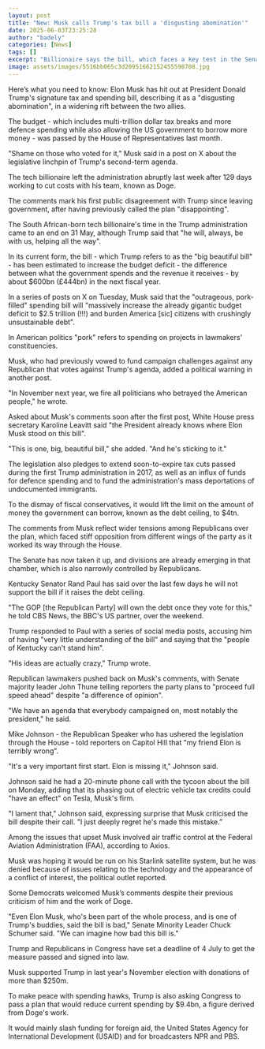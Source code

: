 ```yaml
---
layout: post
title: "New: Musk calls Trump's tax bill a 'disgusting abomination'"
date: 2025-06-03T23:25:28
author: "badely"
categories: [News]
tags: []
excerpt: "Billionaire says the bill, which faces a key test in the Senate, undercuts efforts to slash federal spending."
image: assets/images/5516bb065c3d20951662152455598708.jpg
---
```


Here’s what you need to know: Elon Musk has hit out at President Donald Trump's signature tax and spending bill, describing it as a "disgusting abomination", in a widening rift between the two allies.

The budget - which includes multi-trillion dollar tax breaks and more defence spending while also allowing the US government to borrow more money - was passed by the House of Representatives last month.

"Shame on those who voted for it," Musk said in a post on X about the legislative linchpin of Trump's second-term agenda.

The tech billionaire left the administration abruptly last week after 129 days working to cut costs with his team, known as Doge.

The comments mark his first public disagreement with Trump since leaving government, after having previously called the plan "disappointing". 

The South African-born tech billionaire's time in the Trump administration came to an end on 31 May, although Trump said that "he will, always, be with us, helping all the way".  

In its current form, the bill - which Trump refers to as the "big beautiful bill" - has been estimated to increase the budget deficit - the difference between what the government spends and the revenue it receives - by about $600bn (£444bn) in the next fiscal year.

In a series of posts on X on Tuesday, Musk said that the "outrageous, pork-filled" spending bill will "massively increase the already gigantic budget deficit to $2.5 trillion (!!!) and burden America [sic] citizens with crushingly unsustainable debt".

In American politics "pork" refers to spending on projects in lawmakers' constituencies.

Musk, who had previously vowed to fund campaign challenges against any Republican that votes against Trump's agenda, added a political warning in another post. 

"In November next year, we fire all politicians who betrayed the American people," he wrote.

Asked about Musk's comments soon after the first post, White House press secretary Karoline Leavitt said "the President already knows where Elon Musk stood on this bill". 

"This is one, big, beautiful bill," she added. "And he's sticking to it." 

The legislation also pledges to extend soon-to-expire tax cuts passed during the first Trump administration in 2017, as well as an influx of funds for defence spending and to fund the administration's mass deportations of undocumented immigrants. 

To the dismay of fiscal conservatives, it would lift the limit on the amount of money the government can borrow, known as the debt ceiling, to $4tn. 

The comments from Musk reflect wider tensions among Republicans over the plan, which faced stiff opposition from different wings of the party as it worked its way through the House. 

The Senate has now taken it up, and divisions are already emerging in that chamber, which is also narrowly controlled by Republicans.

Kentucky Senator Rand Paul has said over the last few days he will not support the bill if it raises the debt ceiling.

"The GOP [the Republican Party] will own the debt once they vote for this," he told CBS News, the BBC's US partner, over the weekend. 

Trump responded to Paul with a series of social media posts, accusing him of having "very little understanding of the bill" and saying that the "people of Kentucky can't stand him". 

"His ideas are actually crazy," Trump wrote. 

Republican lawmakers pushed back on Musk's comments, with Senate majority leader John Thune telling reporters the party plans to "proceed full speed ahead" despite "a difference of opinion".  

"We have an agenda that everybody campaigned on, most notably the president," he said. 

Mike Johnson - the Republican Speaker who has ushered the legislation through the House - told reporters on Capitol Hill that "my friend Elon is terribly wrong". 

"It's a very important first start. Elon is missing it," Johnson said. 

Johnson said he had a 20-minute phone call with the tycoon about the bill on Monday, adding that its phasing out of electric vehicle tax credits could "have an effect" on Tesla, Musk's firm. 

"I lament that," Johnson said, expressing surprise that Musk criticised the bill despite their call. "I just deeply regret he's made this mistake.”

Among the issues that upset Musk involved air traffic control at the Federal Aviation Administration (FAA), according to Axios. 

Musk was hoping it would be run on his Starlink satellite system, but he was denied because of issues relating to the technology and the appearance of a conflict of interest, the political outlet reported. 

Some Democrats welcomed Musk’s comments despite their previous criticism of him and the work of Doge. 

"Even Elon Musk, who's been part of the whole process, and is one of Trump's buddies, said the bill is bad," Senate Minority Leader Chuck Schumer said. "We can imagine how bad this bill is." 

Trump and Republicans in Congress have set a deadline of 4 July to get the measure passed and signed into law.

Musk supported Trump in last year's November election with donations of more than $250m. 

To make peace with spending hawks, Trump is also asking Congress to pass a plan that would reduce current spending by $9.4bn, a figure derived from Doge's work.

It would mainly slash funding for foreign aid, the United States Agency for International Development (USAID) and for broadcasters NPR and PBS.

